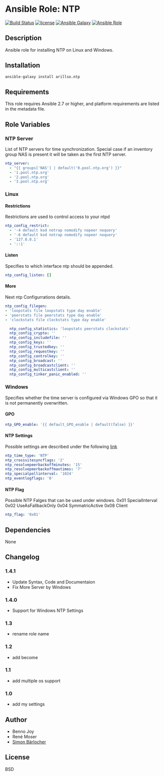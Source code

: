 # Ansible Role: NTP

[![Build Status](https://img.shields.io/travis/arillso/ansible.ntp.svg?branch=master&style=popout-square)](https://travis-ci.org/arillso/ansible.ntp) [![license](https://img.shields.io/github/license/mashape/apistatus.svg?style=popout-square)](https://sbaerlo.ch/licence) [![Ansible Galaxy](http://img.shields.io/badge/ansible--galaxy-ntp-blue.svg?style=popout-square)](https://galaxy.ansible.com/arillso/ntp) [![Ansible Role](https://img.shields.io/ansible/role/d/21608.svg?style=popout-square)](https://galaxy.ansible.com/arillso/ntp)

## Description

Ansible role for installing NTP on Linux and Windows.

## Installation

```bash
ansible-galaxy install arillso.ntp
```

## Requirements

This role requires Ansible 2.7 or higher, and platform requirements are listed
in the metadata file.

## Role Variables

### NTP Server

List of NTP servers for time synchronization. Special case if an inventory group NAS is present it will be taken as the first NTP server.

```yml
ntp_server:
  - "{{ groups['NAS'] | default('0.pool.ntp.org') }}"
  - '1.pool.ntp.org'
  - '2.pool.ntp.org'
  - '3.pool.ntp.org'
```

### Linux

#### Restrictions

Restrictions are used to control access to your ntpd

```yml
ntp_config_restrict:
  - '-4 default kod notrap nomodify nopeer noquery'
  - '-6 default kod notrap nomodify nopeer noquery'
  - '127.0.0.1'
  - '::1'
```

#### Listen

Specifies to which interface ntp should be appended.

```yml
ntp_config_listen: []
```

#### More

Next ntp Configurrations details.

```yml
ntp_config_filegen:
- 'loopstats file loopstats type day enable'
- 'peerstats file peerstats type day enable'
- 'clockstats file clockstats type day enable'

  ntp_config_statistics: 'loopstats peerstats clockstats'
  ntp_config_crypto: ''
  ntp_config_includefile: ''
  ntp_config_keys: ''
  ntp_config_trustedkey: ''
  ntp_config_requestkey: ''
  ntp_config_controlkey: ''
  ntp_config_broadcast: ''
  ntp_config_broadcastclient: ''
  ntp_config_multicastclient: ''
  ntp_config_tinker_panic_enabled: ''
```

### Windows

Specifies whether the time server is configured via Windows GPO so that it is not permanently overwritten.

#### GPO

```yml
ntp_GPO_enable: '{{ default_GPO_enable | default(false) }}'
```

#### NTP Settings

Possible settings are described under the following [link](https://getadmx.com/?Category=Windows_10_2016&Policy=Microsoft.Policies.WindowsTimeService::W32TIME_POLICY_CONFIGURE_NTPCLIENT)

```yml
ntp_time_type: 'NTP'
ntp_crosssitesyncflags: '2'
ntp_resolvepeerbackoffminutes: '15'
ntp_resolvepeerbackoffmaxtimes: '7'
ntp_specialpollinterval: '1024'
ntp_eventlogflags: '0'
```

#### NTP Flag

Possible NTP Falges that can be used under windows.
0x01 SpecialInterval
0x02 UseAsFallbackOnly
0x04 SymmatricActive
0x08 Client

```yml
ntp_flag: '0x01'
```

## Dependencies

None

## Changelog

### 1.4.1

- Update Syntax, Code and Documentaion
- Fix More Server by Windows

### 1.4.0

- Support for Windows NTP Settings

### 1.3

- rename role name

### 1.2

- add become

### 1.1

- add multiple os support

### 1.0

- add my settings

## Author

- Benno Joy
- René Moser
- [Simon Bärlocher](https://sbaerlocher.ch)

## License

BSD
